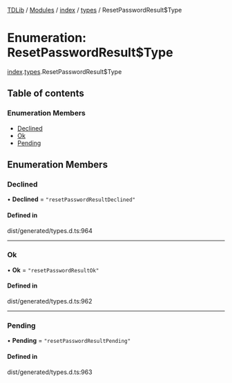 [TDLib](../README.md) / [Modules](../modules.md) / [index](../modules/index.md) / [types](../modules/index.types.md) / ResetPasswordResult$Type

# Enumeration: ResetPasswordResult$Type

[index](../modules/index.md).[types](../modules/index.types.md).ResetPasswordResult$Type

## Table of contents

### Enumeration Members

- [Declined](index.types.ResetPasswordResult_Type.md#declined)
- [Ok](index.types.ResetPasswordResult_Type.md#ok)
- [Pending](index.types.ResetPasswordResult_Type.md#pending)

## Enumeration Members

### Declined

• **Declined** = ``"resetPasswordResultDeclined"``

#### Defined in

dist/generated/types.d.ts:964

___

### Ok

• **Ok** = ``"resetPasswordResultOk"``

#### Defined in

dist/generated/types.d.ts:962

___

### Pending

• **Pending** = ``"resetPasswordResultPending"``

#### Defined in

dist/generated/types.d.ts:963
